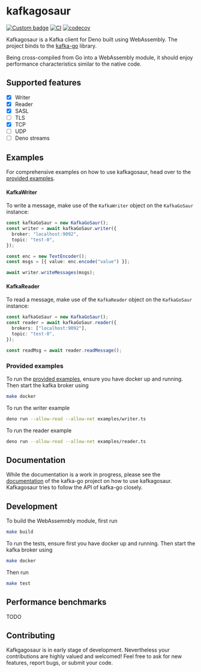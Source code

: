 # kafkagosaur

[![Custom badge](https://img.shields.io/endpoint?url=https%3A%2F%2Fdeno-visualizer.danopia.net%2Fshields%2Flatest-version%2Fx%2Fkafkagosaur%2Fmod.ts)](https://deno.land/x/kafkagosaur)
[![CI](https://github.com/arjun-1/kafkagosaur/actions/workflows/CI.yaml/badge.svg)](https://github.com/arjun-1/kafkagosaur/actions/workflows/CI.yaml)
[![codecov](https://codecov.io/gh/arjun-1/kafkagosaur/branch/master/graph/badge.svg)](https://codecov.io/gh/arjun-1/kafkagosaur)

Kafkagosaur is a Kafka client for Deno built using WebAssembly. The project
binds to the [kafka-go](https://github.com/segmentio/kafka-go) library.

Being cross-compiled from Go into a WebAssembly module, it should enjoy
performance characteristics similar to the native code.

## Supported features

- [x] Writer
- [x] Reader
- [x] SASL
- [ ] TLS
- [x] TCP
- [ ] UDP
- [ ] Deno streams

## Examples

For comprehensive examples on how to use kafkagosaur, head over to the
[provided examples](#provided-examples).

#### KafkaWriter

To write a message, make use of the `KafkaWriter` object on the `KafkaGoSaur`
instance:

```typescript
const kafkaGoSaur = new KafkaGoSaur();
const writer = await kafkaGoSaur.writer({
  broker: "localhost:9092",
  topic: "test-0",
});

const enc = new TextEncoder();
const msgs = [{ value: enc.encode("value") }];

await writer.writeMessages(msgs);
```

#### KafkaReader

To read a message, make use of the `KafkaReader` object on the `KafkaGoSaur`
instance:

```typescript
const kafkaGoSaur = new KafkaGoSaur();
const reader = await kafkaGoSaur.reader({
  brokers: ["localhost:9092"],
  topic: "test-0",
});

const readMsg = await reader.readMessage();
```

### Provided examples

To run the [provided examples](examples), ensure you have docker up and running.
Then start the kafka broker using

```bash
make docker
```

To run the writer example

```bash
deno run --allow-read --allow-net examples/writer.ts
```

To run the reader example

```bash
deno run --allow-read --allow-net examples/reader.ts
```

## Documentation

While the documentation is a work in progress, please see the
[documentation](https://github.com/segmentio/kafka-go/blob/main/README.md) of
the kafka-go project on how to use kafkagosaur. Kafkagosaur tries to follow the
API of kafka-go closely.

## Development

To build the WebAssemnbly module, first run

```bash
make build
```

To run the tests, ensure first you have docker up and running. Then start the
kafka broker using

```bash
make docker
```

Then run

```bash
make test
```

## Performance benchmarks

TODO

## Contributing

Kafkgagosaur is in early stage of development. Nevertheless your contributions
are highly valued and welcomed! Feel free to ask for new features, report bugs,
or submit your code.
